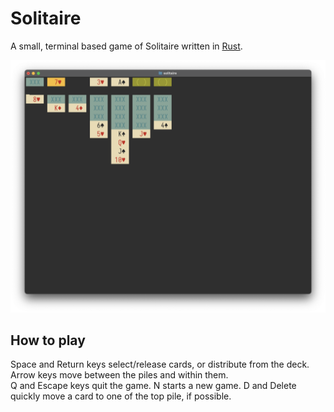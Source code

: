 # Solitaire

A small, terminal based game of Solitaire written in [Rust](https://www.rust-lang.org).

![Screenshot of the game](./screenshot.png)

## How to play

Space and Return keys select/release cards, or distribute from the deck.  
Arrow keys move between the piles and within them.  
Q and Escape keys quit the game.
N starts a new game.
D and Delete quickly move a card to one of the top pile, if possible.
